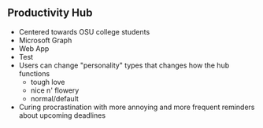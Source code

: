 ## Productivity Hub 

* Centered towards OSU college students
* Microsoft Graph
* Web App
* Test
* Users can change "personality" types that changes how the hub functions
    * tough love 
    * nice n' flowery
    * normal/default
* Curing procrastination with more annoying and more frequent reminders about upcoming deadlines
 

